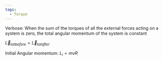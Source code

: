 ```yaml
---
tags:
  - Torque
---
```

Verbose: When the sum of the torques of all the external forces acting on a system is zero, the total angular momentum of the system is constant

$\vec{L}_{totbefore}=\vec{L}_{totafter}$


Initial Angular momentum: $L_{i}=mvR$


